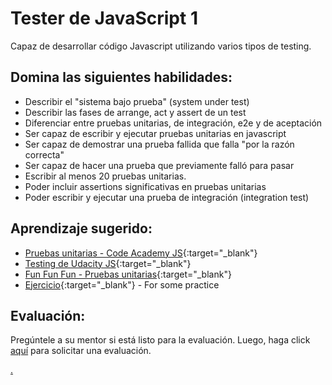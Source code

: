 # Tester de JavaScript 1

Capaz de desarrollar código Javascript utilizando varios tipos de testing.

## Domina las siguientes habilidades:

- Describir el "sistema bajo prueba" (system under test)
- Describir las fases de arrange, act y assert de un test
- Diferenciar entre pruebas unitarias, de integración, e2e y de aceptación
- Ser capaz de escribir y ejecutar pruebas unitarias en javascript
- Ser capaz de demostrar una prueba fallida que falla "por la razón correcta"
- Ser capaz de hacer una prueba que previamente falló para pasar
- Escribir al menos 20 pruebas unitarias.
- Poder incluir assertions significativas en pruebas unitarias
- Poder escribir y ejecutar una prueba de integración (integration test)

## Aprendizaje sugerido:

- [Pruebas unitarias - Code Academy JS](https://www.codecademy.com/learn/learn-javascript-unit-testing){:target="\_blank"}
- [Testing de Udacity JS](https://www.udacity.com/course/javascript-testing--ud549){:target="\_blank"}
- [Fun Fun Fun - Pruebas unitarias](https://www.youtube.com/watch?list=PL0zVEGEvSaeF_zoW9o66wa_UCNE3a7BEr&v=Eu35xM76kKY&feature=emb_title){:target="\_blank"}
- [Ejercicio](https://exercism.io/){:target="\_blank"} - For some practice

## Evaluación:

Pregúntele a su mentor si está listo para la evaluación. Luego, haga click [aquí](https://webdev.codex.academy/mastery-eval-3?badge=iKAzbvaGQuOjxekhw0StGw) para solicitar una evaluación.

[.](level-3)
